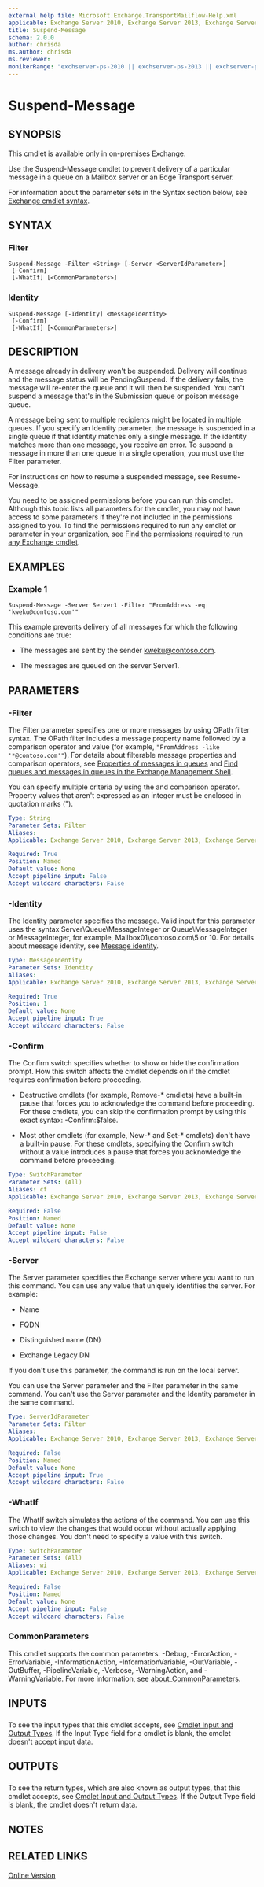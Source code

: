 ```yaml
---
external help file: Microsoft.Exchange.TransportMailflow-Help.xml
applicable: Exchange Server 2010, Exchange Server 2013, Exchange Server 2016, Exchange Server 2019
title: Suspend-Message
schema: 2.0.0
author: chrisda
ms.author: chrisda
ms.reviewer:
monikerRange: "exchserver-ps-2010 || exchserver-ps-2013 || exchserver-ps-2016 || exchserver-ps-2019"
---
```


# Suspend-Message

## SYNOPSIS
This cmdlet is available only in on-premises Exchange.

Use the Suspend-Message cmdlet to prevent delivery of a particular message in a queue on a Mailbox server or an Edge Transport server.

For information about the parameter sets in the Syntax section below, see [Exchange cmdlet syntax](https://docs.microsoft.com/powershell/exchange/exchange-server/exchange-cmdlet-syntax).

## SYNTAX

### Filter
```
Suspend-Message -Filter <String> [-Server <ServerIdParameter>]
 [-Confirm]
 [-WhatIf] [<CommonParameters>]
```

### Identity
```
Suspend-Message [-Identity] <MessageIdentity>
 [-Confirm]
 [-WhatIf] [<CommonParameters>]
```

## DESCRIPTION
A message already in delivery won't be suspended. Delivery will continue and the message status will be PendingSuspend. If the delivery fails, the message will re-enter the queue and it will then be suspended. You can't suspend a message that's in the Submission queue or poison message queue.

A message being sent to multiple recipients might be located in multiple queues. If you specify an Identity parameter, the message is suspended in a single queue if that identity matches only a single message. If the identity matches more than one message, you receive an error. To suspend a message in more than one queue in a single operation, you must use the Filter parameter.

For instructions on how to resume a suspended message, see Resume-Message.

You need to be assigned permissions before you can run this cmdlet. Although this topic lists all parameters for the cmdlet, you may not have access to some parameters if they're not included in the permissions assigned to you. To find the permissions required to run any cmdlet or parameter in your organization, see [Find the permissions required to run any Exchange cmdlet](https://docs.microsoft.com/powershell/exchange/exchange-server/find-exchange-cmdlet-permissions).

## EXAMPLES

### Example 1
```
Suspend-Message -Server Server1 -Filter "FromAddress -eq 'kweku@contoso.com'"
```

This example prevents delivery of all messages for which the following conditions are true:

- The messages are sent by the sender kweku@contoso.com.

- The messages are queued on the server Server1.

## PARAMETERS

### -Filter
The Filter parameter specifies one or more messages by using OPath filter syntax. The OPath filter includes a message property name followed by a comparison operator and value (for example, `"FromAddress -like '*@contoso.com'"`). For details about filterable message properties and comparison operators, see [Properties of messages in queues](https://docs.microsoft.com/Exchange/mail-flow/queues/message-properties) and [Find queues and messages in queues in the Exchange Management Shell](https://docs.microsoft.com/Exchange/mail-flow/queues/queues-and-messages-in-powershell).

You can specify multiple criteria by using the and comparison operator. Property values that aren't expressed as an integer must be enclosed in quotation marks (").

```yaml
Type: String
Parameter Sets: Filter
Aliases:
Applicable: Exchange Server 2010, Exchange Server 2013, Exchange Server 2016, Exchange Server 2019

Required: True
Position: Named
Default value: None
Accept pipeline input: False
Accept wildcard characters: False
```

### -Identity
The Identity parameter specifies the message. Valid input for this parameter uses the syntax Server\\Queue\\MessageInteger or Queue\\MessageInteger or MessageInteger, for example, Mailbox01\\contoso.com\\5 or 10. For details about message identity, see [Message identity](https://docs.microsoft.com/Exchange/mail-flow/queues/queues-and-messages-in-powershell#message-identity).

```yaml
Type: MessageIdentity
Parameter Sets: Identity
Aliases:
Applicable: Exchange Server 2010, Exchange Server 2013, Exchange Server 2016, Exchange Server 2019

Required: True
Position: 1
Default value: None
Accept pipeline input: True
Accept wildcard characters: False
```

### -Confirm
The Confirm switch specifies whether to show or hide the confirmation prompt. How this switch affects the cmdlet depends on if the cmdlet requires confirmation before proceeding.

- Destructive cmdlets (for example, Remove-\* cmdlets) have a built-in pause that forces you to acknowledge the command before proceeding. For these cmdlets, you can skip the confirmation prompt by using this exact syntax: -Confirm:$false.

- Most other cmdlets (for example, New-\* and Set-\* cmdlets) don't have a built-in pause. For these cmdlets, specifying the Confirm switch without a value introduces a pause that forces you acknowledge the command before proceeding.

```yaml
Type: SwitchParameter
Parameter Sets: (All)
Aliases: cf
Applicable: Exchange Server 2010, Exchange Server 2013, Exchange Server 2016, Exchange Server 2019

Required: False
Position: Named
Default value: None
Accept pipeline input: False
Accept wildcard characters: False
```

### -Server
The Server parameter specifies the Exchange server where you want to run this command. You can use any value that uniquely identifies the server. For example:

- Name

- FQDN

- Distinguished name (DN)

- Exchange Legacy DN

If you don't use this parameter, the command is run on the local server.

You can use the Server parameter and the Filter parameter in the same command. You can't use the Server parameter and the Identity parameter in the same command.

```yaml
Type: ServerIdParameter
Parameter Sets: Filter
Aliases:
Applicable: Exchange Server 2010, Exchange Server 2013, Exchange Server 2016, Exchange Server 2019

Required: False
Position: Named
Default value: None
Accept pipeline input: True
Accept wildcard characters: False
```

### -WhatIf
The WhatIf switch simulates the actions of the command. You can use this switch to view the changes that would occur without actually applying those changes. You don't need to specify a value with this switch.

```yaml
Type: SwitchParameter
Parameter Sets: (All)
Aliases: wi
Applicable: Exchange Server 2010, Exchange Server 2013, Exchange Server 2016, Exchange Server 2019

Required: False
Position: Named
Default value: None
Accept pipeline input: False
Accept wildcard characters: False
```

### CommonParameters
This cmdlet supports the common parameters: -Debug, -ErrorAction, -ErrorVariable, -InformationAction, -InformationVariable, -OutVariable, -OutBuffer, -PipelineVariable, -Verbose, -WarningAction, and -WarningVariable. For more information, see [about_CommonParameters](https://go.microsoft.com/fwlink/p/?LinkID=113216).

## INPUTS

###  
To see the input types that this cmdlet accepts, see [Cmdlet Input and Output Types](https://go.microsoft.com/fwlink/p/?LinkId=616387). If the Input Type field for a cmdlet is blank, the cmdlet doesn't accept input data.

## OUTPUTS

###  
To see the return types, which are also known as output types, that this cmdlet accepts, see [Cmdlet Input and Output Types](https://go.microsoft.com/fwlink/p/?LinkId=616387). If the Output Type field is blank, the cmdlet doesn't return data.

## NOTES

## RELATED LINKS

[Online Version](https://technet.microsoft.com/library/3c35583b-8691-4ec8-83e3-daa3090a4185.aspx)
